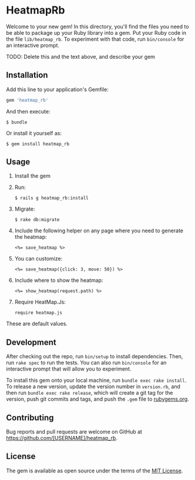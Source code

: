 # HeatmapRb

Welcome to your new gem! In this directory, you'll find the files you need to be able to package up your Ruby library into a gem. Put your Ruby code in the file `lib/heatmap_rb`. To experiment with that code, run `bin/console` for an interactive prompt.

TODO: Delete this and the text above, and describe your gem

## Installation

Add this line to your application's Gemfile:

```ruby
gem 'heatmap_rb'
```

And then execute:

    $ bundle

Or install it yourself as:

    $ gem install heatmap_rb

## Usage

1. Install the gem
2. Run:

    `$ rails g heatmap_rb:install`

3. Migrate:

    `$ rake db:migrate`

4. Include the following helper on any page where you need to generate the heatmap:

    `<%= save_heatmap %>`

5. You can customize:

    `<%= save_heatmap({click: 3, move: 50}) %>`

6. Include where to show the heatmap:

    `<%= show_heatmap(request.path) %>`

7. Require HeatMap.Js:

    `require heatmap.js`

These are default values.

## Development

After checking out the repo, run `bin/setup` to install dependencies. Then, run `rake spec` to run the tests. You can also run `bin/console` for an interactive prompt that will allow you to experiment.

To install this gem onto your local machine, run `bundle exec rake install`. To release a new version, update the version number in `version.rb`, and then run `bundle exec rake release`, which will create a git tag for the version, push git commits and tags, and push the `.gem` file to [rubygems.org](https://rubygems.org).

## Contributing

Bug reports and pull requests are welcome on GitHub at https://github.com/[USERNAME]/heatmap_rb.

## License

The gem is available as open source under the terms of the [MIT License](https://opensource.org/licenses/MIT).
